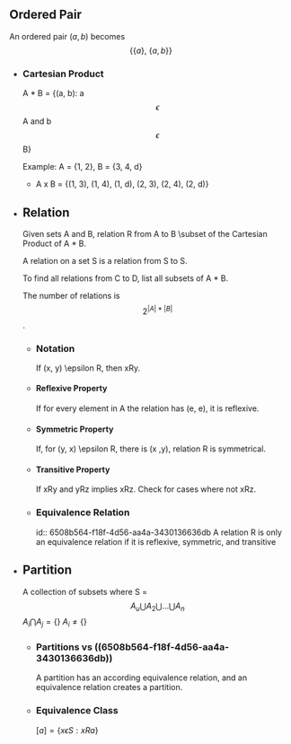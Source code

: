 ## Ordered Pair
An ordered pair $( a, b )$ becomes 
$$\{\{a\}\text{, }\{a,b\}\}$$
- ### Cartesian Product
  A * B = {(a, b): a $$\epsilon$$A and b $$\epsilon$$ B}
  
  Example: A = {1, 2}, B = {3, 4, d}
  * A x B = {(1, 3), (1, 4), (1, d), (2, 3), (2, 4), (2, d)}
- ## Relation
  Given sets A and B, relation R from A to B \subset of the Cartesian Product of A * B.
  
  A relation on a set S is a relation from S to S.
  
  To find all relations from C to D, list all subsets of A * B.
  
  The number of relations is $$2^{|A|*|B|}$$.
	- ### Notation
	  If (x, y) \epsilon R, then xRy.
	- #### Reflexive Property
	  If for every element in A the relation has (e, e), it is reflexive.
	- #### Symmetric Property
	  If, for (y, x) \epsilon R, there is (x ,y), relation R is symmetrical.
	- #### Transitive Property
	  If xRy and yRz implies xRz. Check for cases where not xRz.
	- ### Equivalence Relation
	  id:: 6508b564-f18f-4d56-aa4a-3430136636db
	  A relation R is only an equivalence relation if it is reflexive, symmetric, and transitive
- ## Partition
  A collection of subsets where 
  S = $$A_u \bigcup A_2 \bigcup ... \bigcup A_n$$
  $A_i \bigcap A_j = \{\}$
  $A_i \neq \{\}$
	- ### Partitions vs ((6508b564-f18f-4d56-aa4a-3430136636db))
	  A partition has an according equivalence relation, and an equivalence relation creates a partition.
	- ### Equivalence Class
	  $[a]=\{x\epsilon S:xRa\}$